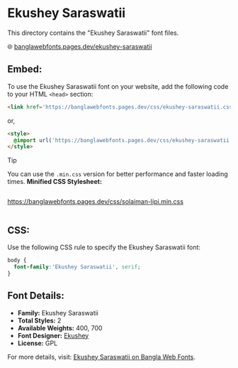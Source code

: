 # Ekushey Saraswatii

This directory contains the "Ekushey Saraswatii" font files.

🌐 [banglawebfonts.pages.dev/ekushey-saraswatii](https://banglawebfonts.pages.dev/ekushey-saraswatii/)

## Embed:
To use the Ekushey Saraswatii font on your website, add the following code to your HTML `<head>` section:
```html
<link href='https://banglawebfonts.pages.dev/css/ekushey-saraswatii.css' rel='stylesheet'>
```

or,
```html
<style>
  @import url('https://banglawebfonts.pages.dev/css/ekushey-saraswatii.css');
</style>
```

> [!TIP]
> You can use the `.min.css` version for better performance and faster loading times.
> **Minified CSS Stylesheet:**  
> ```
>
  https://banglawebfonts.pages.dev/css/solaiman-lipi.min.css
> ```

## CSS:
Use the following CSS rule to specify the Ekushey Saraswatii font:
```css
body {
  font-family:'Ekushey Saraswatii', serif;
}
```

## Font Details:
- **Family:** Ekushey Saraswatii
- **Total Styles:** 2
- **Available Weights:** 400, 700
- **Font Designer:** [Ekushey](https://ekushey.org/)
- **License:** GPL

For more details, visit: [Ekushey Saraswatii on Bangla Web Fonts](https://banglawebfonts.pages.dev/ekushey-saraswatii/#about).